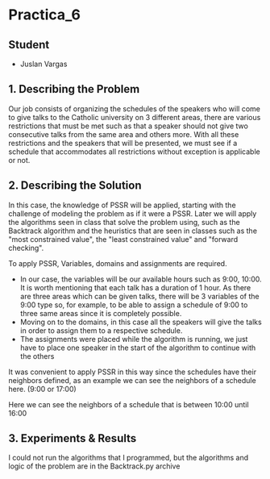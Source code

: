 # Practica_6
## Student
- Juslan Vargas

## 1. Describing the Problem

Our job consists of organizing the schedules of the speakers who will come to give talks to the Catholic university on 3 different areas, there are various restrictions that must be met such as that a speaker should not give two consecutive talks from the same area and others more. With all these restrictions and the speakers that will be presented, we must see if a schedule that accommodates all restrictions without exception is applicable or not.

## 2. Describing the Solution

In this case, the knowledge of PSSR will be applied, starting with the challenge of modeling the problem as if it were a PSSR. Later we will apply the algorithms seen in class that solve the problem using, such as the Backtrack algorithm and the heuristics that are seen in classes such as the "most constrained value", the "least constrained value" and "forward checking".

To apply PSSR, Variables, domains and assignments are required.
- In our case, the variables will be our available hours such as 9:00, 10:00. It is worth mentioning that each talk has a duration of 1 hour. As there are three areas which can be given talks, there will be 3 variables of the 9:00 type so, for example, to be able to assign a schedule of 9:00 to three same areas since it is completely possible.
- Moving on to the domains, in this case all the speakers will give the talks in order to assign them to a respective schedule.
- The assignments were placed while the algorithm is running, we just have to place one speaker in the start of the algorithm to continue with the others

It was convenient to apply PSSR in this way since the schedules have their neighbors defined, as an example we can see the neighbors of a schedule here. (9:00 or 17:00)

Here we can see the neighbors of a schedule that is between 10:00 until 16:00

## 3. Experiments & Results

I could not run the algorithms that I programmed, but the algorithms and logic of the problem are in the Backtrack.py archive

